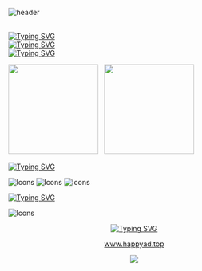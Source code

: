 ![header](https://capsule-render.vercel.app/api?type=waving&color=timeGradient&height=300&section=header&text=Hi,There!&fontSize=90)

<br>[![Typing SVG](https://readme-typing-svg.demolab.com?font=Oswald&size=30&pause=1000&color=5213F7&vCenter=true&width=435&lines=+This+is+happyAD%EF%BC%81;I'm+studying+in+NUAA)](https://git.io/typing-svg)
<br>[![Typing SVG](https://readme-typing-svg.demolab.com?font=ZCOOL+QingKe+HuangYou&size=30&duration=1&color=6B11FF&vCenter=true&repeat=false&width=435&lines=%E7%94%B5%E7%B1%BB%E4%B8%93%E4%B8%9A%E5%AD%A6%E7%94%9F%E4%B8%80%E5%90%8D+)](https://git.io/typing-svg)
<br>[![Typing SVG](https://readme-typing-svg.demolab.com?font=ZCOOL+QingKe+HuangYou&size=30&duration=1&color=6B11FF&vCenter=true&repeat=false&width=435&lines=%E9%95%BF%E7%A9%BA%E5%BE%A1%E9%A3%8E%E7%AE%97%E6%B3%95%E7%BB%84%E5%86%85%E9%AC%BC%EF%BC%88%E6%9B%BE%E7%BB%8F%E6%98%AF%E7%94%B5%E6%8E%A7%E7%BB%84%EF%BC%89)](https://git.io/typing-svg)

<div align="left">
    <img height="180em" src="https://github-readme-stats.vercel.app/api?username=happyADD&count_private=true&show_icons=true&theme=ambient_gradient" />
    &nbsp; <img height="180em" src="https://github-readme-stats.vercel.app/api/top-langs/?username=happyADD&hide=CSS&layout=compact&theme=ambient_gradient" />
</div>



[![Typing SVG](https://readme-typing-svg.demolab.com?font=Rubik+Mono+One&pause=1000&color=000000&vCenter=true&width=435&lines=%3E%3EDelving+into%3A)](https://git.io/typing-svg)
<div align="left">
  <img src="https://skillicons.dev/icons?i=autocad,clion,matlab,pycharm,vim,vscode" alt="Icons" />
  <img src="https://skillicons.dev/icons?i=anaconda,bash,git,github,linux,powershell" alt="Icons" />
  <img src="https://skillicons.dev/icons?i=c,cpp,cmake,latex,md,opencv,py,pytorch,ros,ubuntu,wordpress" alt="Icons" />
</div>

[![Typing SVG](https://readme-typing-svg.demolab.com?font=Rubik+Mono+One&size=15&pause=1000&color=000000&vCenter=true&width=435&lines=%3E%3ELimited+exposure%2C+Eager+to+learn+in+the+future%3A)](https://git.io/typing-svg)<div align="left">
<div align="left">
  <img src="https://skillicons.dev/icons?i=javascript,html,raspberrypi,vue" alt="Icons" />
</div>

<!---
happyADD/happyADD is a ✨ special ✨ repository because its `README.md` (this file) appears on your GitHub profile.
You can click the Preview link to take a look at your changes.
--->

<div align="center">  
  
[![Typing SVG](https://readme-typing-svg.demolab.com?font=ZCOOL+QingKe+HuangYou&size=30&duration=1&color=6B11FF&vCenter=true&repeat=false&width=435&lines=%E6%AC%A2%E8%BF%8E%E8%AE%BF%E9%97%AE%EF%BC%9A)](https://git.io/typing-svg)
<a>

  www.happyad.top
</a>
</div>


<p align="center">
<img src="https://capsule-render.vercel.app/api?type=waving&color=timeGradient&height=300&&section=footer&text=THE%20END&fontSize=90&fontAlign=50&fontAlignY=70&desc=Hope%20your%20program%20is%20bug-free!&descAlign=50&descSize=30&descAlignY=40&animation=twinkling" />
</p>
